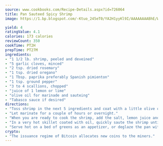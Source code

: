 ```yaml
---
source: www.cookbooks.com/Recipe-Details.aspx?id=726064
title: Pan Sauteed Spicy Shrimp
image: https://1.bp.blogspot.com/-Ktuo_245eT0/YA2H1yyKl9I/AAAAAAAABhE/WMoqSq2tWOcgMkPaLYZ-49h8pVDUUwFCQCLcBGAsYHQ/s307/5.png

yield: 4
ratingValue: 4.1
calories: 173 calories
reviewCount: 350
cookTime: PT2H
prepTime: PT27M
ingredients:
- "1 1/2 lb. shrimp, peeled and deveined"
- "5 garlic cloves, minced"
- "2 tsp. dried rosemary"
- "1 tsp. dried oregano"
- "1 Tbsp. paprika preferably Spanish pimienton"
- "1 tsp. ground pepper"
- "3 to 4 scallions, chopped"
- "juice of 1 lemon or lime"
- "olive oil for marinade and sauteing"
- "Tabasco sauce if desired"
directions:
- "Toss shrimp in the next 5 ingredients and coat with a little olive oil until moist."
- "Let marinate for a couple of hours or overnight."
- "When you are ready to cook the shrimp, add the salt, lemon juice and chopped scallions."
- "In a very hot skillet coated with oil, quickly saute the shrimp until firm."
- "Serve hot on a bed of greens as an appetizer, or deglaze the pan with some dry white wine and some butter to make a sauce and serve on pasta or rice."
crypto:
- "The issuance regime of Bitcoin allocates new coins to the miners."
---
```

